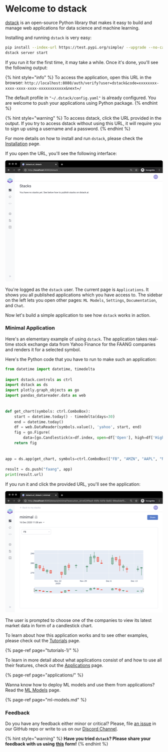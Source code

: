 # Welcome to dstack

[dstack](https://dstack.ai) is an open-source Python library that makes it easy to build and manage web applications for data science and machine learning.

Installing and running `dstack` is very easy:

```bash
pip install --index-url https://test.pypi.org/simple/ --upgrade --no-cache-dir --extra-index-url=https://pypi.org/simple/ dstack==0.6dev18
dstack server start
```

If you run it for the first time, it may take a while. Once it's done, you'll see the following output:

{% hint style="info" %}
To access the application, open this URL in the browser: `http://localhost:8080/auth/verify?user=dstack&code=xxxxxxxx-xxxx-xxxx-xxxx-xxxxxxxxxxxx&next=/`  
  
The default profile in `"~/.dstack/config.yaml"` is already configured. You are welcome to push your applications using Python package.
{% endhint %}

{% hint style="warning" %}
To access dstack, click the URL provided in the output. If you try to access dstack without using this URL, it will require you to sign up using a username and a password.
{% endhint %}

For more details on how to install and run `dstack`, please check the [Installation](installation.md) page.

If you open the URL, you'll see the following interface:

![](.gitbook/assets/screenshot-2020-12-16-at-11.14.23.png)

You're logged as the `dstack` user. The current page is `Applications`. It shows you all published applications which you have access to. The sidebar on the left lets you open other pages: `ML Models`, `Settings`, `Documentation`, and `Chat`.

Now let's build a simple application to see how `dstack` works in action.

### Minimal Application

Here's an elementary example of using `dstack`. The application takes real-time stock exchange data from Yahoo Finance for the FAANG companies and renders it for a selected symbol. 

Here's the Python code that you have to run to make such an application:

```python
from datetime import datetime, timedelta

import dstack.controls as ctrl
import dstack as ds
import plotly.graph_objects as go
import pandas_datareader.data as web


def get_chart(symbols: ctrl.ComboBox):
    start = datetime.today() - timedelta(days=30)
    end = datetime.today()
    df = web.DataReader(symbols.value(), 'yahoo', start, end)
    fig = go.Figure(
        data=[go.Candlestick(x=df.index, open=df['Open'], high=df['High'], low=df['Low'], close=df['Close'])])
    return fig


app = ds.app(get_chart, symbols=ctrl.ComboBox(["FB", "AMZN", "AAPL", "NFLX", "GOOG"], require_apply=False))

result = ds.push("faang", app)
print(result.url)
```

If you run it and click the provided URL, you'll see the application:

![](.gitbook/assets/screenshot-2020-12-16-at-11.09.52.png)

The user is prompted to choose one of the companies to view its latest market data in form of a candlestick chart.

To learn about how this application works and to see other examples, please check out the [Tutorials](tutorials-1/) page.

{% page-ref page="tutorials-1/" %}

 To learn in more detail about what applications consist of and how to use all their features, check out the [Applications](applications/) page. 

{% page-ref page="applications/" %}

Wanna know how to deploy ML models and use them from applications? Read the [ML Models](ml-models.md) page.

{% page-ref page="ml-models.md" %}

### Feedback

Do you have any feedback either minor or critical? Please, file [an issue](https://github.com/dstackai/dstack/issues) in our GitHub repo or write to us on our [Discord Channel](https://discord.com/invite/8xfhEYa).

{% hint style="warning" %}
**Have you tried `dstack`? Please share your feedback with us using** [**this**](https://forms.gle/4U6Z6hmZhbAtEDK29) **form!**
{% endhint %}

